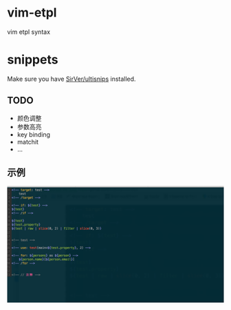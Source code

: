 # vim-etpl

vim etpl syntax

# snippets

Make sure you have [SirVer/ultisnips](https://github.com/SirVer/ultisnips) installed.

## TODO

* 颜色调整
* 参数高亮
* key binding
* matchit
* ...

## 示例

![](./screenshot.png)
